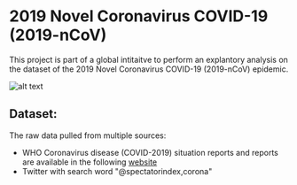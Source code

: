 # 2019 Novel Coronavirus COVID-19 (2019-nCoV)
This project is part of a global intitaitve to perform an explantory analysis on the dataset of the 2019 Novel Coronavirus COVID-19 (2019-nCoV) epidemic.

![alt text](https://github.com/ahmadbarakt/EDA-Coronavairous/blob/master/images/2019-nCoV-CDC-23312_without_background.png)

## Dataset:
The raw data pulled from multiple sources:
- WHO Coronavirus disease (COVID-2019) situation reports and reports are available in the following [website](https://www.who.int/emergencies/diseases/novel-coronavirus-2019/situation-reports/)
- Twitter with search word "@spectatorindex,corona"
